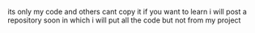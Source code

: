 its only my code and others cant copy it
if you want to learn i will post a repository soon in which i will put all the code but not from my project

